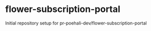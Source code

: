 # flower-subscription-portal

Initial repository setup for pr-poehali-dev/flower-subscription-portal